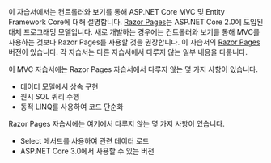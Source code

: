이 자습서에서는 컨트롤러와 보기를 통해 ASP.NET Core MVC 및 Entity Framework Core에 대해 설명합니다. [Razor Pages](xref:razor-pages/index)는 ASP.NET Core 2.0에 도입된 대체 프로그래밍 모델입니다. 새로 개발하는 경우에는 컨트롤러와 보기를 통해 MVC를 사용하는 것보다 Razor Pages를 사용할 것을 권장합니다. 이 자습서의 [Razor Pages](xref:data/ef-rp/intro) 버전이 있습니다. 각 자습서는 다른 자습서에서 다루지 않는 일부 내용을 다룹니다.

이 MVC 자습서에는 Razor Pages 자습서에서 다루지 않는 몇 가지 사항이 있습니다.

* 데이터 모델에서 상속 구현
* 원시 SQL 쿼리 수행
* 동적 LINQ를 사용하여 코드 단순화
 
Razor Pages 자습서에는 여기에서 다루지 않는 몇 가지 사항이 있습니다.

* Select 메서드를 사용하여 관련 데이터 로드
* ASP.NET Core 3.0에서 사용할 수 있는 버전
